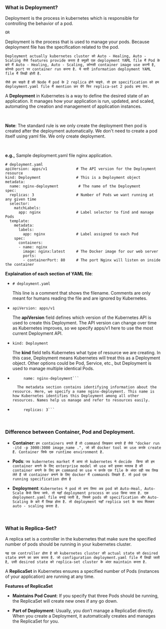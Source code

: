 ### What is Deployment?

Deployment is the process in kubernetes which is responsible for controlling the behavior of a pod.

```OR```

Deployment is the process that is used to manage your pods. Because deployment file has the specification related to the pod.

```Deployment actually kubernetes cluster को Auto - Healing, Auto - Scaling जैसे features provide करता है क्युकी एक deployment YAML file मैं Pod के बारे मैं Auto - Healing, Auto - Scaling, कोनसी container image use करनी है, कोनसे port पर container run करना है. ये सारी information deployment YAML file मैं लिखी होती है.```

```जैसे हम चाहते हैं की Node मैं pod के 2 replica होने चाइये. तो इस specification को हम deployment.yaml file मैं mention कर देंगे फिर replica-set 2 pods बना देगा.```

A **Deployment** in Kubernetes is a way to define the desired state of an application. It manages how your application is run, updated, and scaled, automating the creation and management of application instances.

<br>

**Note**: The standard rule is we only create the deployment then pod is created after the deployment automatically. We don't need to create a pod itself using yaml file. We only create deployment.

<br>

**e.g.,** Sample deployment.yaml file nginx application.
```
# deployment.yaml
apiVersion: apps/v1             # The API version for the Deployment resource
kind: Deployment                # This is a Deployment object
metadata:
  name: nginx-deployment         # The name of the Deployment
spec:
  replicas: 3                   # Number of Pods we want running at any given time
  selector:
    matchLabels:
      app: nginx                # Label selector to find and manage Pods
  template:
    metadata:
      labels:
        app: nginx              # Label assigned to each Pod
    spec:
      containers:
      - name: nginx
        image: nginx:latest     # The Docker image for our web server
        ports:
        - containerPort: 80     # The port Nginx will listen on inside the container

```

**Explaination of each section of YAML file**:

- ```# deployment.yaml```

    This line is a comment that shows the filename. Comments are only meant for humans reading the file and are ignored by Kubernetes.

- ```apiVersion: apps/v1```

    The **apiVersion** field defines which version of the Kubernetes API is used to create this Deployment. The API version can change over time as Kubernetes improves, so we specify apps/v1 here to use the most current Deployment API.

- ```kind: Deployment```

    The **kind** field tells Kubernetes what type of resource we are creating. In this case, Deployment means Kubernetes will treat this as a Deployment object. Other options could be Pod, Service, etc., but Deployment is used to manage multiple identical Pods.

- ```metadata:
       name: nginx-deployment```

    The metadata section contains identifying information about the resource. Here, we specify a name nginx-deployment. This name is how Kubernetes identifies this Deployment among all other resources. Names help us manage and refer to resources easily.

- ```spec:
       replicas: 3```

<br>

### Difference between Container, Pod and Deployment.

- **Container**: ```हम containers बनाते हैं तो command लिखकर बनाते हैं जैसे "docker run -itd -p 3000:3000 image_name .", जो की docker tool का use करके create हैं. Container सिर्फ एक runtime environment है.```

- **Pods**: ```जब kubernetes market मैं आया तो kubernetes ने decide  किया की हम container बनाने के लिए enterprise model को use करें इसका मतलब है की container बनाने के लिए हम command का use न करके एक file के अंदर वही सब लिख लेते हैं जो container बनाने के लिए docker मैं commands लिखते हैं. तो pod एक running specification होता है ```

- **Deployment**: ```Kubernetes ने pod तो बना लिया अब pod को Auto-Heal, Auto-Scale कैसे किया जाये. तो यहाँ deployment process का use किया जाता है. एक deployment.yaml file बनाई जाती है, जिसमे pods की specification और Auto-Scaling के बारे मैं लिखा होता है. तो deployment यहाँ replica set के साथ मिलकर auto - scaling करता है. ```

<br>

### What is Replica-Set?

A replica set is a controller in the kubernetes that make sure the specified number of pods should be running in your kubernetes cluster.

```यह एक controller होता है को kubernetes cluster की actual state को desired state बनाने का काम करता है. जो configuration deployment.yaml file मैं लिखी जाती है, उसी desired state को replica-set cluster के अंदर maintain करता है.```

A **ReplicaSet** in Kubernetes ensures a specified number of Pods (instances of your application) are running at any time.

**Features of ReplicaSet**

- **Maintains Pod Count**: If you specify that three Pods should be running, the ReplicaSet will create new ones if any go down.

- **Part of Deployment**: Usually, you don’t manage a ReplicaSet directly. When you create a Deployment, it automatically creates and manages the ReplicaSet for you.
